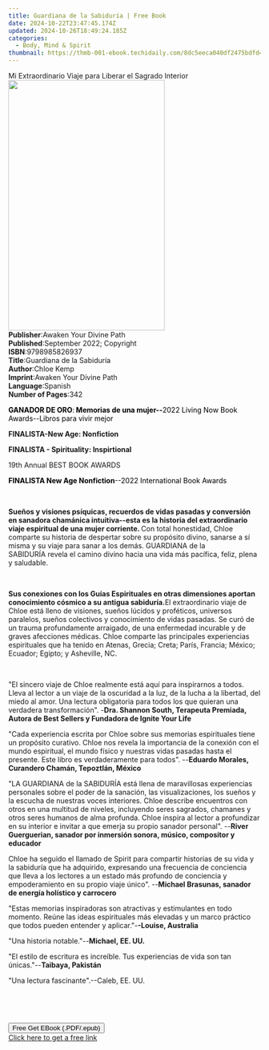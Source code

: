 ```yaml
---
title: Guardiana de la Sabiduría | Free Book
date: 2024-10-22T23:47:45.174Z
updated: 2024-10-26T18:49:24.185Z
categories:
  - Body, Mind & Spirit
thumbnail: https://thmb-001-ebook.techidaily.com/8dc5eeca040df2475bdfd434dbac843b9138d7dcce0522b60ca3de21897d44a8.jpg
---
```

<main id="book-container">
  <div class="flex flex-col">
    <div class="book-brief flex-1 py-6 px-4 sm:p-6 md:py-10 md:px-8">
      <!-- brief-->
      <div class="book-brief-main">
        Mi Extraordinario Viaje para Liberar el Sagrado Interior
      </div>
    </div>
    <div
      class="book-meta-info flex-1 grid gap-4 col-start-1 col-end-3 row-start-1 sm:mb-6 sm:grid-cols-4 lg:gap-6 lg:col-start-2 lg:row-end-6 lg:row-span-6 lg:mb-0"
    >
      <div
        class="book-meta-info-left place-content-center mt-4 p-4 text-sm leading-6 col-start-2 col-span-2 dark:text-slate-400"
      >
        <img
          class="w-full h-500 object-cover rounded-lg sm:h-255 sm:col-span-2 lg:col-span-full"
          src="https://img-001-ebook.techidaily.com/e74a30c43b930ce239a45ad36d5b97fb2497ec001effae85f9dd5c54fa796383.jpg"
          alt=""
          width="312"
          height="500"
        />
      </div>
      <div
        class="book-meta-info-right mt-2 col-start-1 row-start-2 col-span-3 self-center"
      >
        <!-- meta data  -->
        <div class="flex flex-col px-4 md:px-8">
          <div class="flex-1">
            <strong>Publisher</strong>:<span class="px-2"
              >Awaken Your Divine Path</span
            >
          </div>
          <div class="flex-1">
            <strong>Published</strong>:<span class="px-2"
              >September 2022; Copyright</span
            >
          </div>
          <div class="flex-1">
            <strong>ISBN</strong>:<span class="px-2">9798985826937</span>
          </div>
          <div class="flex-1">
            <strong>Title</strong>:<span class="px-2"
              >Guardiana de la Sabiduría</span
            >
          </div>
          <div class="flex-1">
            <strong>Author</strong>:<span class="px-2">Chloe Kemp</span>
          </div>
          <div class="flex-1">
            <strong>Imprint</strong>:<span class="px-2"
              >Awaken Your Divine Path</span
            >
          </div>
          <div class="flex-1">
            <strong>Language</strong>:<span class="px-2">Spanish</span>
          </div>
          <div class="flex-1">
            <strong>Number of Pages</strong>:<span class="px-2">342</span>
          </div>
        </div>
      </div>
    </div>
    <div class="book-description flex-1 py-6 px-4 sm:p-6 md:py-10 md:px-8">
      <div class="book-description-main">
        <div accordion-content="" id="description">
          <p class="ql-align-center">
            <strong style="color: rgb(0, 0, 0)">﻿﻿GANADOR DE ORO</strong
            ><span style="color: rgb(0, 0, 0)">:</span
            ><strong style="color: rgb(0, 0, 0)"
              >&nbsp;Memorias de una mujer--</strong
            ><span style="color: rgb(0, 0, 0)"
              >2022 Living Now Book Awards--Libros para vivir mejor</span
            >
          </p>
          <p class="ql-align-center">
            <strong>FINALISTA-New Age: Nonfiction</strong>
          </p>
          <p class="ql-align-center">
            <strong>FINALISTA - Spirituality: Inspirtional</strong>
          </p>
          <p class="ql-align-center">19th Annual BEST BOOK AWARDS</p>
          <p class="ql-align-center">
            <strong style="color: rgb(0, 0, 0)"
              >FINALISTA&nbsp;New Age Nonfiction</strong
            ><span style="color: rgb(0, 0, 0)"
              >--2022 International Book Awards</span
            >
          </p>
          <p><br /></p>
          <p>
            <strong
              >Sueños y visiones psíquicas, recuerdos de vidas pasadas y
              conversión en sanadora chamánica intuitiva--esta es la historia
              del extraordinario viaje espiritual de una mujer corriente. </strong
            >Con total honestidad, Chloe comparte su historia de despertar sobre
            su propósito divino, sanarse a sí misma y su viaje para sanar a los
            demás. GUARDIANA de la SABIDURÍA&nbsp;revela el camino divino hacia
            una vida más pacífica, feliz, plena y saludable.&nbsp;
          </p>
          <p><br /></p>
          <p>
            <strong
              >Sus conexiones con los Guías Espirituales en otras dimensiones
              aportan conocimiento cósmico a su antigua sabiduría.</strong
            >El extraordinario viaje de Chloe está lleno de visiones, sueños
            lúcidos y proféticos, universos paralelos, sueños colectivos y
            conocimiento de vidas pasadas. Se curó de un trauma profundamente
            arraigado, de una enfermedad incurable y de graves afecciones
            médicas. Chloe comparte las principales experiencias espirituales
            que ha tenido en Atenas, Grecia; Creta; París, Francia; México;
            Ecuador; Egipto; y Asheville, NC.&nbsp;
          </p>
          <p><br /></p>
          <p>
            "El sincero viaje de Chloe realmente está aquí para inspirarnos a
            todos. Lleva al lector a un viaje de la oscuridad a la luz, de la
            lucha a la libertad, del miedo al amor. Una lectura obligatoria para
            todos los que quieran una verdadera transformación". -<strong
              >Dra. Shannon South, Terapeuta Premiada, Autora de Best Sellers y
              Fundadora de Ignite Your Life</strong
            >
          </p>
          <p>
            "Cada experiencia escrita por Chloe sobre sus memorias espirituales
            tiene un propósito curativo. Chloe nos revela la importancia de la
            conexión con el mundo espiritual, el mundo físico y nuestras vidas
            pasadas hasta el presente. Este libro es verdaderamente para todos".
            --<strong
              >Eduardo Morales, Curandero Chamán, Tepoztlán, México</strong
            >
          </p>
          <p>
            "LA GUARDIANA de la SABIDURÍA está llena de maravillosas
            experiencias personales sobre el poder de la sanación, las
            visualizaciones, los sueños y la escucha de nuestras voces
            interiores. Chloe describe encuentros con otros en una multitud de
            niveles, incluyendo seres sagrados, chamanes y otros seres humanos
            de alma profunda. Chloe inspira al lector a profundizar en su
            interior e invitar a que emerja su propio sanador personal".
            --<strong
              >River Guerguerian, sanador por inmersión sonora, músico,
              compositor y educador</strong
            >
          </p>
          <p>
            Chloe ha seguido el llamado de Spirit para compartir historias de su
            vida y la sabiduría que ha adquirido, expresando una frecuencia de
            conciencia que lleva a los lectores a un estado más profundo de
            conciencia y empoderamiento en su propio viaje único". --<strong
              >Michael Brasunas, sanador de energía holístico y
              carrocero</strong
            >
          </p>
          <p>
            "Estas memorias inspiradoras son atractivas y estimulantes en todo
            momento.&nbsp;Reúne las ideas espirituales más elevadas y un marco
            práctico que todos pueden entender y aplicar."-<strong
              >-Louise, Australia</strong
            >
          </p>
          <p>"Una historia notable."--<strong>Michael,&nbsp;EE. UU.</strong></p>
          <p>
            "El estilo de escritura es increíble.&nbsp;Tus experiencias de vida
            son tan únicas."--<strong>Taibaya, Pakistán</strong>
          </p>
          <p>"Una lectura fascinante".--Caleb, EE. UU.</p>
          <p><br /></p>
          <p><br /></p>
        </div>
        <div class="accordion-fader"></div>
      </div>
    </div>
    <div class="book-excerpts flex-1 py-6 px-4 sm:p-6 md:py-10 md:px-8"></div>
    <div
      class="book-about-author flex-1 py-6 px-4 sm:p-6 md:py-10 md:px-8"
    ></div>
    <div class="book-free-get flex-1 py-6 px-4 sm:p-6 md:py-10 md:px-8">
      <button
        id="btn-free-get"
        class="bg-blue-500 hover:bg-blue-700 text-white font-bold py-2 px-4 rounded"
      >
        Free Get EBook (.PDF/.epub)
      </button>
      <div id="countdown-display" class="px-2 text-lg mt-2"></div>
      <a
        id="free-link"
        class="hidden bg-blue-500 hover:bg-blue-700 text-white font-bold py-2 px-4 rounded"
        href="https://www.ebooks.com/en-us/book/210656153/guardiana-de-la-sabidur-a/chloe-kemp/"
        target="_blank"
        >Click here to get a free link</a
      >
    </div>
    <script>
      let countdownTime = 0;
      let countdownInterval = null;
      document
        .getElementById('btn-free-get')
        .addEventListener('click', startCountdown);
      function startCountdown() {
        countdownTime = new Date().getTime() + 60000 * 3;
        countdownInterval = setInterval(updateCountdown, 1000);
        document.getElementById('btn-free-get').disabled = true;
        document
          .getElementById('btn-free-get')
          .classList.add('bg-gray-500', 'cursor-not-allowed');
      }
      function updateCountdown() {
        let currentTime = new Date().getTime();
        let timeLeft = countdownTime - currentTime;
        let secondsLeft = Math.floor(timeLeft / 1000);
        document.getElementById('countdown-display').innerHTML =
          `Remaining time: ${secondsLeft} seconds.`;
        if (secondsLeft <= 0) {
          clearInterval(countdownInterval);
          document.getElementById('btn-free-get').classList.add('hidden');
          document.getElementById('free-link').classList.remove('hidden');
          document.getElementById('countdown-display').innerHTML = '';
        }
      }
    </script>
  </div>
</main>

<ins class="adsbygoogle"
      style="display:block"
      data-ad-client="ca-pub-7571918770474297"
      data-ad-slot="8358498916"
      data-ad-format="auto"
      data-full-width-responsive="true"></ins>
    
